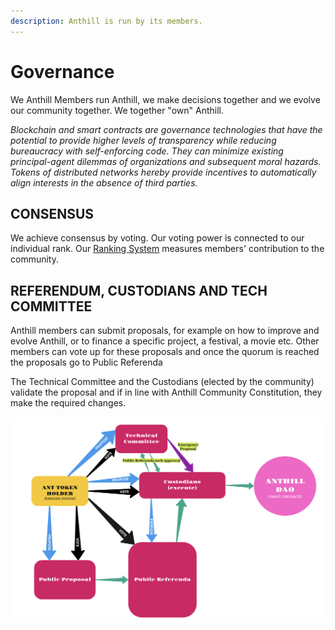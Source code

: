 ```yaml
---
description: Anthill is run by its members.
---
```


# Governance

We Anthill Members run Anthill, we make decisions together and we evolve our community together. We together "own" Anthill.&#x20;

_Blockchain and smart contracts are governance technologies that have the potential to provide higher levels of transparency while reducing bureaucracy with self-enforcing code. They can minimize existing principal-agent dilemmas of organizations and subsequent moral hazards. Tokens of distributed networks hereby provide incentives to automatically align interests in the absence of third parties._

## CONSENSUS

We achieve consensus by voting. Our voting power is connected to our individual rank. Our [Ranking System](ranking-system.md) measures members' contribution to the community.

## REFERENDUM, CUSTODIANS AND TECH COMMITTEE

Anthill members can submit proposals, for example on how to improve and evolve Anthill, or to finance a specific project, a festival, a movie etc. Other members can vote up for these proposals and once the quorum is reached the proposals go to Public Referenda

The Technical Committee and the Custodians (elected by the community) validate the proposal and if in line with Anthill Community Constitution, they make the required changes.&#x20;

![click to enlarge](<.gitbook/assets/Anthill Governance.png>)
